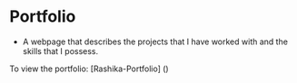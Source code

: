 # Portfolio

- A webpage that describes the projects that I have worked with and the skills that I possess. 

To view the portfolio: [Rashika-Portfolio] ()
